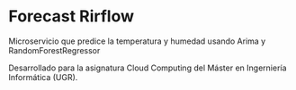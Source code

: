 # Forecast Rirflow
Microservicio que predice la temperatura y humedad usando Arima y RandomForestRegressor

Desarrollado para la asignatura Cloud Computing del Máster en Ingerniería Informática (UGR).
